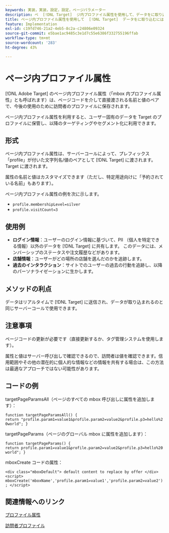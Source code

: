 ```yaml
---
keywords: 実装，実装，設定，設定，ページパラメーター
description: ペ  [!DNL Target]  ジ内プロファイル属性を使用して、データをに取り込みます。
title: ページ内プロファイル属性を使用して  [!DNL Target]  データをに取り込むにはどうすればよいですか？
feature: Implementation
exl-id: c19fd746-21a2-4eb5-8c2a-c24806e09324
source-git-commit: e5bae1ac9485c3e1d7c55e6386f332755196ffab
workflow-type: tm+mt
source-wordcount: '283'
ht-degree: 43%

---
```


# ページ内プロファイル属性

[!DNL Adobe Target] のページ内プロファイル属性（「mbox 内プロファイル属性」とも呼ばれます）は、ページコードを介して直接渡される名前と値のペアで、今後の使用のために訪問者のプロファイルに保存されます。

ページ内プロファイル属性を利用すると、ユーザー固有のデータを Target のプロファイルに保管し、以降のターゲティングやセグメント化に利用できます。

## 形式

ページ内プロファイル属性は、サーバーコールによって、プレフィックス「profile」が付いた文字列名/値のペアとして [!DNL Target] に渡されます。 Target に渡されます。

属性の名前と値はカスタマイズできます（ただし、特定用途向けに「予約されている名前」もあります）。

ページ内プロファイル属性の例を次に示します。

* `profile.membershipLevel=silver`
* `profile.visitCount=3`

## 使用例

* **ログイン情報**：ユーザーのログイン情報に基づいて、PII （個人を特定できる情報）以外のデータを [!DNL Target] に共有します。 このデータには、メンバーシップのステータスや注文履歴などがあります。
* **店舗情報**：ユーザーがどの場所の店舗を選んだのかを追跡します。
* **過去のインタラクション**：サイトでのユーザーの過去の行動を追跡し、以降のパーソナライゼーションに生かします。

## メソッドの利点

データはリアルタイムで [!DNL Target] に送信され、データが取り込まれるのと同じサーバーコールで使用できます。

## 注意事項

ページコードの更新が必要です（直接更新するか、タグ管理システムを使用します）。

属性と値はサーバー呼び出しで確認できるので、訪問者は値を確認できます。信用範囲やその他の潜在的に個人的な情報などの情報を共有する場合は、この方法は最適なアプローチではない可能性があります。

## コードの例

targetPageParamsAll（ページのすべての mbox 呼び出しに属性を追加します）：

`function targetPageParamsAll() { return "profile.param1=value1&profile.param2=value2&profile.p3=hello%20world"; }`

targetPageParams（ページのグローバル mbox に属性を追加します）：

`function targetPageParams() { return profile.param1=value1&profile.param2=value2&profile.p3=hello%20world"; }`

mboxCreate コードの属性：

`<div class="mboxDefault"> default content to replace by offer </div> <script> mboxCreate('mboxName','profile.param1=value1','profile.param2=value2'); </script>`

## 関連情報へのリンク

[プロファイル属性](https://experienceleague.adobe.com/docs/target/using/audiences/visitor-profiles/profile-parameters.html)

[訪問者プロファイル](https://experienceleague.adobe.com/docs/target/using/audiences/create-audiences/categories-audiences/visitor-profile.html)
